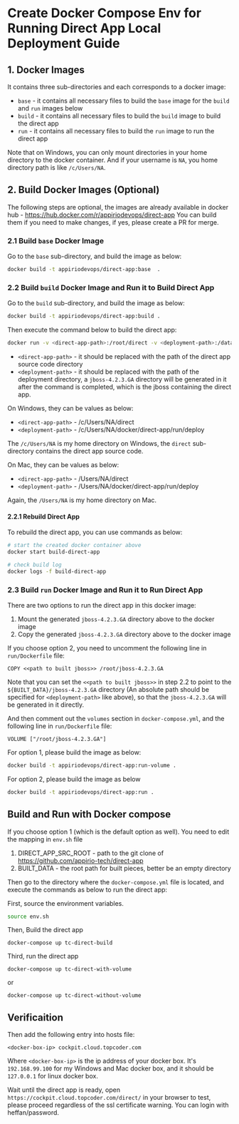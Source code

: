 # Create Docker Compose Env for Running Direct App Local Deployment Guide

## 1. Docker Images
It contains three sub-directories and each corresponds to a docker image:
* `base` - it contains all necessary files to build the `base` image for the `build` and `run` images below
* `build` - it contains all necessary files to build the `build` image to build the direct app
* `run` - it contains all necessary files to build the `run` image to run the direct app

Note that on Windows, you can only mount directories in your home directory to the docker container. 
And if your username is `NA`, you home directory path is like `/c/Users/NA`.

## 2. Build Docker Images (Optional)
The following steps are optional, the images are already available in docker hub - https://hub.docker.com/r/appiriodevops/direct-app
You can build them if you need to make changes, if yes, please create a PR for merge.
### 2.1 Build `base` Docker Image
Go to the `base` sub-directory, and build the image as below:
```sh
docker build -t appiriodevops/direct-app:base  .
```

### 2.2 Build `build` Docker Image and Run it to Build Direct App
Go to the `build` sub-directory, and build the image as below:
```sh
docker build -t appiriodevops/direct-app:build .
```

Then execute the command below to build the direct app:
```sh
docker run -v <direct-app-path>:/root/direct -v <deployment-path>:/data --name build-direct-app appiriodevops/direct-app:build
```
* `<direct-app-path>` - it should be replaced with the path of the direct app source code directory
* `<deployment-path>` - it should be replaced with the path of the deployment directory, a `jboss-4.2.3.GA` directory will be generated in it after the command is completed, which is the jboss containing the direct app. 

On Windows, they can be values as below:
* `<direct-app-path>` - /c/Users/NA/direct
* `<deployment-path>` - /c/Users/NA/docker/direct-app/run/deploy

The `/c/Users/NA` is my home directory on Windows, the `direct` sub-directory contains the direct app source code. 

On Mac, they can be values as below:
* `<direct-app-path>` - /Users/NA/direct
* `<deployment-path>` - /Users/NA/docker/direct-app/run/deploy

Again, the `/Users/NA` is my home directory on Mac. 

#### 2.2.1 Rebuild Direct App
To rebuild the direct app, you can use commands as below:
```sh
# start the created docker container above
docker start build-direct-app

# check build log
docker logs -f build-direct-app
```

### 2.3 Build `run` Docker Image and Run it to Run Direct App
There are two options to run the direct app in this docker image:
1. Mount the generated `jboss-4.2.3.GA` directory above to the docker image
2. Copy the generated `jboss-4.2.3.GA` directory above to the docker image

If you choose option 2, you need to uncomment the following line in `run/Dockerfile` file:
```
COPY <<path to built jboss>> /root/jboss-4.2.3.GA
```
Note that you can set the `<<path to built jboss>>` in step 2.2 to point to the `${BUILT_DATA}/jboss-4.2.3.GA` directory (An absolute path should be specified for `<deployment-path>` like above), so that the `jboss-4.2.3.GA` will be generated in it directly.

And then comment out the `volumes` section in `docker-compose.yml`, and the following line in `run/Dockerfile` file:
```
VOLUME ["/root/jboss-4.2.3.GA"]
```

For option 1, please build the image as below:
```sh
docker build -t appiriodevops/direct-app:run-volume .  
```

For option 2, please build the image as below
```sh
docker build -t appiriodevops/direct-app:run .  
```

## Build and Run with Docker compose
If you choose option 1 (which is the default option as well). You need to edit the mapping in `env.sh` file
1. DIRECT_APP_SRC_ROOT - path to the git clone of https://github.com/appirio-tech/direct-app
2. BUILT_DATA - the root path for built pieces, better be an empty directory

Then go to the directory where the `docker-compose.yml` file is located, and execute the commands as below to run the direct app:

First, source the environment variables.
```sh
source env.sh
```

Then, Build the direct app
```
docker-compose up tc-direct-build
```

Third, run the direct app
```
docker-compose up tc-direct-with-volume
```

or 

```
docker-compose up tc-direct-without-volume
```

## Verificaition
Then add the following entry into hosts file:
```
<docker-box-ip> cockpit.cloud.topcoder.com
```

Where `<docker-box-ip>` is the ip address of your docker box. It's `192.168.99.100` for my Windows and Mac docker box, and it should be `127.0.0.1` for linux docker box. 

Wait until the direct app is ready, open `https://cockpit.cloud.topcoder.com/direct/` in your browser to test, please proceed regardless of the ssl certificate warning.
You can login with heffan/password. 
